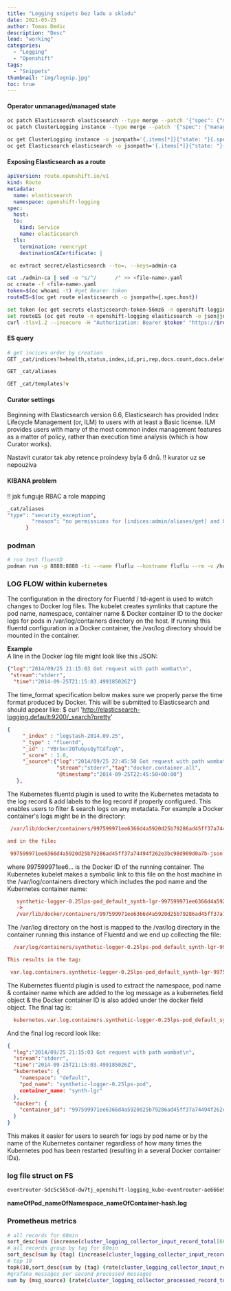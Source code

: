 ```yaml
---
title: "Logging snipets bez ladu a skladu"
date: 2021-05-25
author: Tomas Dedic
description: "Desc"
lead: "working"
categories:
  - "Logging"
  - "Openshift"
tags:
  - "Snippets"
thumbnail: "img/lognip.jpg"
toc: true
---
```


#### Operator unmanaged/managed state
```sh
oc patch Elasticsearch elasticsearch --type merge --patch '{"spec": {"managementState": "Unmanaged"}}'
oc patch ClusterLogging instance --type merge --patch '{"spec": {"managementState": "Unmanaged"}}'

oc get ClusterLogging instance -o jsonpath='{.items[*]}{"state: "}{.spec.managementState}{"\n"}'
oc get Elasticsearch elasticsearch -o jsonpath='{.items[*]}{"state: "}{.spec.managementState}{"\n"}'
```
#### Exposing Elasticsearch as a route
```yaml
apiVersion: route.openshift.io/v1
kind: Route
metadata:
  name: elasticsearch
  namespace: openshift-logging
spec:
  host:
  to:
    kind: Service
    name: elasticsearch
  tls:
    termination: reencrypt
    destinationCACertificate: | 
```
```sh
 oc extract secret/elasticsearch --to=. --keys=admin-ca

cat ./admin-ca | sed -e "s/^/      /" >> <file-name>.yaml
oc create -f <file-name>.yaml
token=$(oc whoami -t) #get Bearer token
routeES=$(oc get route elasticsearch -o jsonpath={.spec.host})

set token (oc get secrets elasticsearch-token-56mz6 -n openshift-logging -o json|jq -Mr '.data.token'|base64 -d)
set routeES (oc get route -n openshift-logging elasticsearch -o json|jq -Mr '.spec.host')
curl -tlsv1.2 --insecure -H "Authorization: Bearer $token" "https://$routeES/.operations.*/_search?size=1" | jq
```
#### ES query
```sh
# get incices order by creation
GET _cat/indices?h=health,status,index,id,pri,rep,docs.count,docs.deleted,store.size,creation.date.string&s=creation.date.string

GET _cat/aliases

GET _cat/templates?v
```
#### Curator settings
Beginning with Elasticsearch version 6.6, Elasticsearch has provided Index Lifecycle Management (or, ILM) to users with at least a Basic license. ILM provides users with many of the most common index management features as a matter of policy, rather than execution time analysis (which is how Curator works).
  
Nastavit curator tak aby retence proindexy byla 6 dnů.
!! kurator uz se nepouziva
#### KIBANA problem
!! jak funguje RBAC a role mapping
```sh
_cat/aliases
"type": "security_exception",
        "reason": "no permissions for [indices:admin/aliases/get] and User [name=tdedic, roles=[admin_reader], requestedTenant=admin]"
      }
```
### podman
```sh
# run test fluentD
podman run -p 8888:8888 -ti --name fluflu --hostname fluflu --rm -v /home/ts/git_repositories/work/openshift/oshi/logging/etc:/fluentd/etc -v /home/ts/git_repositories/work/openshift/oshi/logging/logs:/logs -v /home/ts/git_repositories/work/openshift/oshi/logging/systemd:/run/log/journal quay.io/dedtom/fluflu:latest fluentd -c /fluentd/etc/fluent.conf
```
### LOG FLOW within kubernetes
The configuration in the directory for Fluentd / td-agent is used
to watch changes to Docker log files. The kubelet creates symlinks that
capture the pod name, namespace, container name & Docker container ID
to the docker logs for pods in /var/log/containers directory on the host.
If running this fluentd configuration in a Docker container, the /var/log
directory should be mounted in the container.

**Example**  
A line in the Docker log file might look like this JSON:
```json
{"log":"2014/09/25 21:15:03 Got request with path wombat\n",
 "stream":"stderr",
  "time":"2014-09-25T21:15:03.499185026Z"}
```
The time_format specification below makes sure we properly
parse the time format produced by Docker. This will be
submitted to Elasticsearch and should appear like:
$ curl 'http://elasticsearch-logging.default:9200/_search?pretty'
```json
{
     "_index" : "logstash-2014.09.25",
     "_type" : "fluentd",
     "_id" : "VBrbor2QTuGpsQyTCdfzqA",
     "_score" : 1.0,
     "_source":{"log":"2014/09/25 22:45:50 Got request with path wombat\n",
                "stream":"stderr","tag":"docker.container.all",
                "@timestamp":"2014-09-25T22:45:50+00:00"}
   },
```
The Kubernetes fluentd plugin is used to write the Kubernetes metadata to the log
record & add labels to the log record if properly configured. This enables users
to filter & search logs on any metadata.
For example a Docker container's logs might be in the directory:
```conf
 /var/lib/docker/containers/997599971ee6366d4a5920d25b79286ad45ff37a74494f262e3bc98d909d0a7b

and in the file:

 997599971ee6366d4a5920d25b79286ad45ff37a74494f262e3bc98d909d0a7b-json.log
```
where 997599971ee6... is the Docker ID of the running container.
The Kubernetes kubelet makes a symbolic link to this file on the host machine
in the /var/log/containers directory which includes the pod name and the Kubernetes
container name:
```conf
   synthetic-logger-0.25lps-pod_default_synth-lgr-997599971ee6366d4a5920d25b79286ad45ff37a74494f262e3bc98d909d0a7b.log
   ->
   /var/lib/docker/containers/997599971ee6366d4a5920d25b79286ad45ff37a74494f262e3bc98d909d0a7b/997599971ee6366d4a5920d25b79286ad45ff37a74494f262e3bc98d909d0a7b-json.log
```
The /var/log directory on the host is mapped to the /var/log directory in the container
running this instance of Fluentd and we end up collecting the file:
```conf
  /var/log/containers/synthetic-logger-0.25lps-pod_default_synth-lgr-997599971ee6366d4a5920d25b79286ad45ff37a74494f262e3bc98d909d0a7b.log

This results in the tag:

 var.log.containers.synthetic-logger-0.25lps-pod_default_synth-lgr-997599971ee6366d4a5920d25b79286ad45ff37a74494f262e3bc98d909d0a7b.log

```
The Kubernetes fluentd plugin is used to extract the namespace, pod name & container name
which are added to the log message as a kubernetes field object & the Docker container ID
is also added under the docker field object.
The final tag is:
```conf
  kubernetes.var.log.containers.synthetic-logger-0.25lps-pod_default_synth-lgr-997599971ee6366d4a5920d25b79286ad45ff37a74494f262e3bc98d909d0a7b.log
```
And the final log record look like:
```json
{
  "log":"2014/09/25 21:15:03 Got request with path wombat\n",
  "stream":"stderr",
  "time":"2014-09-25T21:15:03.499185026Z",
  "kubernetes": {
    "namespace": "default",
    "pod_name": "synthetic-logger-0.25lps-pod",
    container_name: "synth-lgr"
  },
  "docker": {
    "container_id": "997599971ee6366d4a5920d25b79286ad45ff37a74494f262e3bc98d909d0a7b"
  }
}
```
This makes it easier for users to search for logs by pod name or by
the name of the Kubernetes container regardless of how many times the
Kubernetes pod has been restarted (resulting in a several Docker container IDs).

### log file struct on FS
```sh
eventrouter-5dc5c565cd-dw7tj_openshift-logging_kube-eventrouter-ae666e925d23df257f2360c6bcadc1257a0913b2d98f377d9919085a71812bcf.log -> /var/log/pods/openshift-logging_eventrouter-5dc5c565cd-dw7tj_bf80aa43-5359-48fc-a4f1-9921569a4c43/kube-eventrouter/0.log
```
**nameOfPod_nameOfNamespace_nameOfContainer-hash.log**  

### Prometheus metrics
```sh
# all records for 60min
sort_desc(sum (increase(cluster_logging_collector_input_record_total[60m])))
# all records group by tag for 60min
sort_desc(sum by (tag) (increase(cluster_logging_collector_input_record_total[60m])))
# top 10
topk(10,sort_desc(sum by (tag) (rate(cluster_logging_collector_input_record_total[60m]))))
#grafana messages per second processed messages
sum by (msg_source) (rate(cluster_logging_collector_processed_record_total[$__range]))

```
